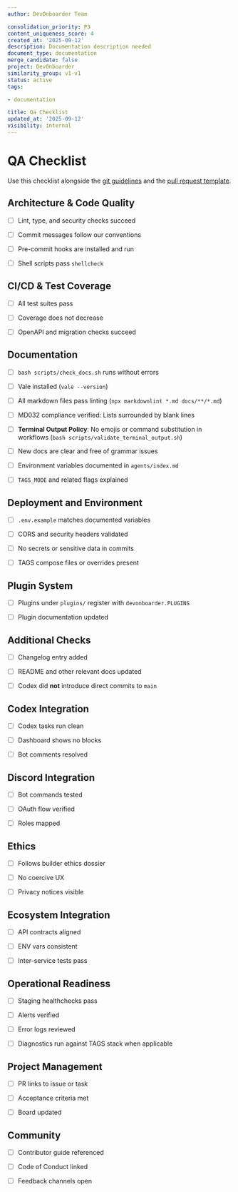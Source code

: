 ```yaml
---
author: DevOnboarder Team

consolidation_priority: P3
content_uniqueness_score: 4
created_at: '2025-09-12'
description: Documentation description needed
document_type: documentation
merge_candidate: false
project: DevOnboarder
similarity_group: v1-v1
status: active
tags:

- documentation

title: Qa Checklist
updated_at: '2025-09-12'
visibility: internal
---
```


# QA Checklist

Use this checklist alongside the [git guidelines](git-guidelines.md) and the [pull request template](../.github/pull_request_template.md).

## Architecture & Code Quality

- [ ] Lint, type, and security checks succeed

- [ ] Commit messages follow our conventions

- [ ] Pre-commit hooks are installed and run

- [ ] Shell scripts pass `shellcheck`

## CI/CD & Test Coverage

- [ ] All test suites pass

- [ ] Coverage does not decrease

- [ ] OpenAPI and migration checks succeed

## Documentation

- [ ] `bash scripts/check_docs.sh` runs without errors

- [ ] Vale installed (`vale --version`)

- [ ] All markdown files pass linting (`npx markdownlint *.md docs/**/*.md`)

- [ ] MD032 compliance verified: Lists surrounded by blank lines

- [ ] **Terminal Output Policy**: No emojis or command substitution in workflows (`bash scripts/validate_terminal_output.sh`)

- [ ] New docs are clear and free of grammar issues

- [ ] Environment variables documented in `agents/index.md`

- [ ] `TAGS_MODE` and related flags explained

## Deployment and Environment

- [ ] `.env.example` matches documented variables

- [ ] CORS and security headers validated

- [ ] No secrets or sensitive data in commits

- [ ] TAGS compose files or overrides present

## Plugin System

- [ ] Plugins under `plugins/` register with `devonboarder.PLUGINS`

- [ ] Plugin documentation updated

## Additional Checks

- [ ] Changelog entry added

- [ ] README and other relevant docs updated

- [ ] Codex did **not** introduce direct commits to `main`

## Codex Integration

- [ ] Codex tasks run clean

- [ ] Dashboard shows no blocks

- [ ] Bot comments resolved

## Discord Integration

- [ ] Bot commands tested

- [ ] OAuth flow verified

- [ ] Roles mapped

## Ethics

- [ ] Follows builder ethics dossier

- [ ] No coercive UX

- [ ] Privacy notices visible

## Ecosystem Integration

- [ ] API contracts aligned

- [ ] ENV vars consistent

- [ ] Inter-service tests pass

## Operational Readiness

- [ ] Staging healthchecks pass

- [ ] Alerts verified

- [ ] Error logs reviewed

- [ ] Diagnostics run against TAGS stack when applicable

## Project Management

- [ ] PR links to issue or task

- [ ] Acceptance criteria met

- [ ] Board updated

## Community

- [ ] Contributor guide referenced

- [ ] Code of Conduct linked

- [ ] Feedback channels open
